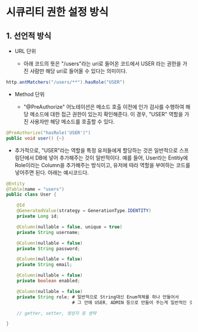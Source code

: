 # 시큐리티 권한 설정 방식



## 1. 선언적 방식

- URL 단위 
  
  - 아래 코드의 뜻은 "/users"라는 uri로 들어온 코드에서 USER 라는 권한을 가진 사람만 해당 uri로 들어올 수 있다는 의미이다. 

```java
http.antMatchers("/users/**").hasRole("USER")
```

- Method 단위
  
  - "@PreAuthorize" 어노테이션은 메소드 호출 이전에 인가 검사를 수행하여 해당 메소드에 대한 접근 권한이 있는지 확인해준다. 이 경우, "USER" 역할을 가진 사용자만 해당 메소드를 호출할 수 있다.

```java
@PreAuthorize("hasRole('USER')")
public void user() {~}
```



- 추가적으로, "USER"라는 역할을 특정 유저들에게 할당하는 것은 일반적으로 스프링단에서 DB에 넣어 추가해주는 것이 일반적이다. 예를 들어, User라는 Entitiy에 Role이라는 Column을 추가해주는 방식이고, 유저에 따라 역할을 부여하는 코드를 넣어주면 된다. 아래는 예시코드다.

```java
@Entity
@Table(name = "users")
public class User {

    @Id
    @GeneratedValue(strategy = GenerationType.IDENTITY)
    private Long id;

    @Column(nullable = false, unique = true)
    private String username;

    @Column(nullable = false)
    private String password;

    @Column(nullable = false)
    private String email;

    @Column(nullable = false)
    private boolean enabled;

    @Column(nullable = false)
    private String role; # 일반적으로 String대신 Enum객체를 하나 만들어서
                         # 그 안에 USER, ADMIN 등으로 만들어 주는게 일반적인 것 같다.

    // getter, setter, 생성자 등 생략

}
```



